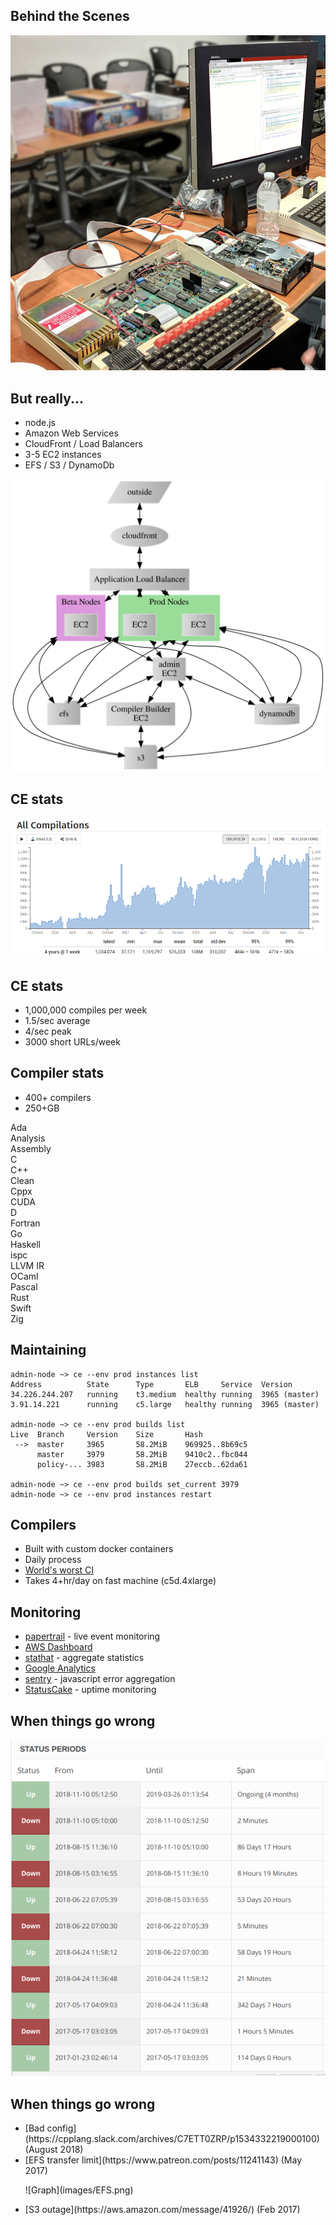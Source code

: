 ## Behind the Scenes
<!-- .element: class="white-bg" -->


![Server](images/CE_server_2.jpg)<!-- .element: height="500" -->


<div>

## But really...

* node.js
* Amazon Web Services
* CloudFront / Load Balancers
* 3-5 EC2 instances
* EFS / S3 / DynamoDb

</div><!-- .element: class="white-bg" -->


![Diag](images/ce_aws.svg)<!-- .element: class="no-border" -->


## CE stats
<!-- .element: class="white-bg" -->

![Stats](images/all_compilations_stats.png)<!-- .element: class="no-border stretch white-bg" -->


<div>

## CE stats

* 1,000,000 compiles per week
* 1.5/sec average
* 4/sec peak
* 3000 short URLs/week

</div><!-- .element: class="white-bg" -->


<div>

## Compiler stats

* 400+ compilers
* 250+GB

<div class="lang-container">
<div>Ada</div>
<div>Analysis</div>
<div>Assembly</div>
<div>C</div>
<div>C++</div>
<div>Clean</div>
<div>Cppx</div>
<div>CUDA</div>
<div>D</div>
<div>Fortran</div>
<div>Go</div>
<div>Haskell</div>
<div>ispc</div>
<div>LLVM IR</div>
<div>OCaml</div>
<div>Pascal</div>
<div>Rust</div>
<div>Swift</div>
<div>Zig</div>
</div><!-- -->

</div><!-- .element: class="white-bg" -->


## Maintaining

```
admin-node ~> ce --env prod instances list
Address          State      Type       ELB     Service  Version       
34.226.244.207   running    t3.medium  healthy running  3965 (master) 
3.91.14.221      running    c5.large   healthy running  3965 (master) 

admin-node ~> ce --env prod builds list
Live  Branch     Version    Size       Hash          
 -->  master     3965       58.2MiB    969925..8b69c5
      master     3979       58.2MiB    9410c2..fbc044
      policy-... 3983       58.2MiB    27eccb..62da61

admin-node ~> ce --env prod builds set_current 3979
admin-node ~> ce --env prod instances restart
```


## Compilers

* Built with custom docker containers
* Daily process
* [World's worst CI](https://godbolt.org/admin/builds.html)
* Takes 4+hr/day on fast machine (c5d.4xlarge)


## Monitoring

* [papertrail](https://papertrailapp.com/events) - live event monitoring
* [AWS Dashboard](https://console.aws.amazon.com/cloudwatch/home?region=us-east-1#dashboards:name=CompilerExplorer)
* [stathat](https://www.stathat.com/v) - aggregate statistics
* [Google Analytics](https://analytics.google.com/analytics/web/?hl=en-GB&pli=1#/report/visitors-overview/a55180w58851134p60096530/)
* [sentry](https://sentry.io/organizations/compiler-explorer/issues) - javascript error aggregation
* [StatusCake](https://app.statuscake.com/UptimeStatus.php?tid=1813107) - uptime monitoring


## When things go wrong

![Uptime](images/status.png)<!-- .element: height="500" -->


## When things go wrong

<ul>
<li>[Bad config](https://cpplang.slack.com/archives/C7ETT0ZRP/p1534332219000100) (August 2018)</li>
<li class=fragment>[EFS transfer limit](https://www.patreon.com/posts/11241143) (May 2017)<p>
      ![Graph](images/EFS.png)<!-- .element: height="200" --></li>
<li class=fragment>[S3 outage](https://aws.amazon.com/message/41926/) (Feb 2017)</li>
</ul>
